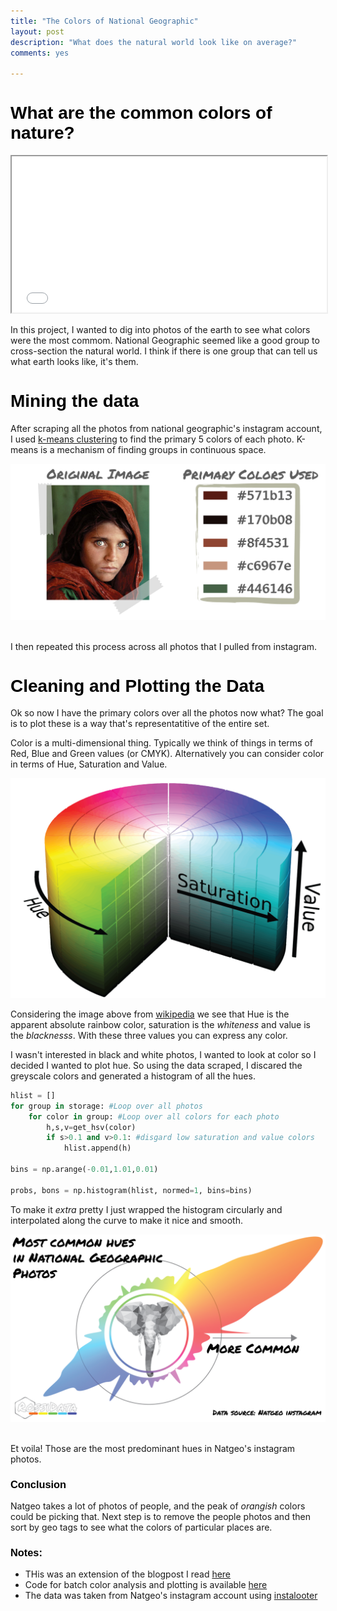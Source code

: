 ```yaml
---
title: "The Colors of National Geographic"
layout: post
description: "What does the natural world look like on average?"
comments: yes

---
```


<style>
@font-face {
  font-family: 'ebgaramond';
  src: url('/res/blog_12/EBGaramond.ttf') format('truetype');
  font-weight: normal;
  font-style: normal;
}
  h1,h2,h3,head,title {
    font-family: 'permanent marker',sans-serif;
    color: Black;
  }
</style>
# What are the common colors of nature?


<iframe src="/res/blog_14/pixel-smear/smear.html" width="100%" height="250px" scrolling="no"></iframe>

In this project, I wanted to dig into photos of the earth to see what colors were the most commom.
National Geographic seemed like a good group to cross-section the natural world. I think if there is one group that can tell us what earth looks like, it's them.


# Mining the data
After scraping all the photos from national geographic's instagram account, I used [k-means clustering](https://en.wikipedia.org/wiki/K-means_clustering) to find the primary 5 colors of each photo. K-means is a mechanism of finding groups in continuous space.

<a href="/res/blog_14/girl.png">
<img src="/res/blog_14/girl.png">
</a>﻿

I then repeated this process across all photos that I pulled from instagram.

# Cleaning and Plotting the Data
Ok so now I have the primary colors over all the photos now what? The goal is to plot these is a way that's representatitive of the entire set.

Color is a multi-dimensional thing. Typically we think of things in terms of Red, Blue and Green values (or CMYK). Alternatively you can consider color in terms of Hue, Saturation and Value.

![HSV](/res/blog_14/hsv-01.png)

Considering the image above from [wikipedia](https://en.wikipedia.org/wiki/HSL_and_HSV) we see that Hue is the apparent absolute rainbow color, saturation is the *whiteness* and value is the *blacknesss*. With these three values you can express any color.


I wasn't interested in black and white photos, I wanted to look at color so I decided I wanted to plot hue. So using the data scraped, I discared the greyscale colors and generated a histogram of all the hues.

```python
hlist = []
for group in storage: #Loop over all photos
    for color in group: #Loop over all colors for each photo
        h,s,v=get_hsv(color)
        if s>0.1 and v>0.1: #disgard low saturation and value colors
            hlist.append(h)

bins = np.arange(-0.01,1.01,0.01)

probs, bons = np.histogram(hlist, normed=1, bins=bins)
```

To make it *extra* pretty I just wrapped the histogram circularly and interpolated along the curve to make it nice and smooth.

<a href="/res/blog_14/radial_hist.png">
<img src="/res/blog_14/radial_hist.png">
</a>﻿

Et voila! Those are the most predominant hues in Natgeo's instagram photos.

### Conclusion

Natgeo takes a lot of photos of people, and the peak of *orangish* colors could be picking that. Next step is to remove the people photos and then sort by geo tags to see what the colors of particular places are.


### Notes:
* THis was an extension of the blogpost I read [here](http://charlesleifer.com/blog/using-python-and-k-means-to-find-the-dominant-colors-in-images/)
* Code for batch color analysis and plotting is available [here](https://github.com/NicholasARossi/color_me_impressed)
* The data was taken from Natgeo's instagram account using [instalooter](https://github.com/althonos/InstaLooter)
